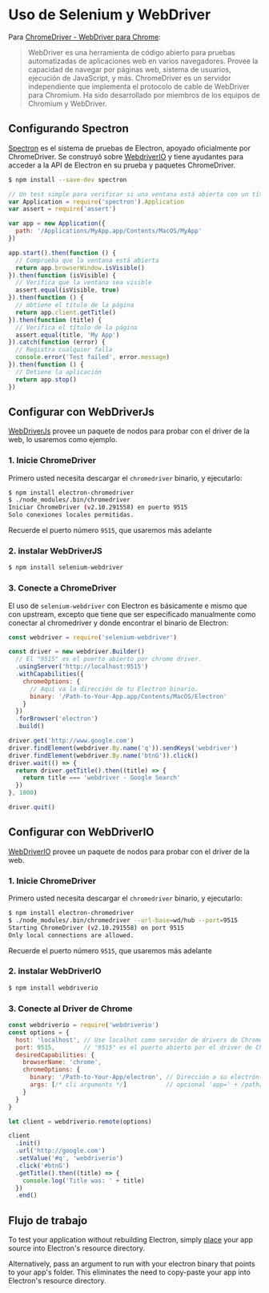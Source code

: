 # Uso de Selenium y WebDriver

Para [ChromeDriver - WebDriver para Chrome](https://sites.google.com/a/chromium.org/chromedriver/):

> WebDriver es una herramienta de código abierto para pruebas automatizadas de aplicaciones web en varios navegadores. Provee la capacidad de navegar por páginas web, sistema de usuarios, ejecución de JavaScript, y más. ChromeDriver es un servidor independiente que implementa el protocolo de cable de WebDriver para Chromium. Ha sido desarrollado por miembros de los equipos de Chromium y WebDriver.

## Configurando Spectron

[Spectron](https://electron.atom.io/spectron) es el sistema de pruebas de Electron, apoyado oficialmente por ChromeDriver. Se construyó sobre [WebdriverIO](http://webdriver.io/) y tiene ayudantes para acceder a la API de Electron en su prueba y paquetes ChromeDriver.

```sh
$ npm install --save-dev spectron
```

```javascript
// Un test simple para verificar si una ventana está abierta con un título
var Application = require('spectron').Application
var assert = require('assert')

var app = new Application({
  path: '/Applications/MyApp.app/Contents/MacOS/MyApp'
})

app.start().then(function () {
  // Comprueba que la ventana está abierta
  return app.browserWindow.isVisible()
}).then(function (isVisible) {
  // Verifica que la ventana sea visible
  assert.equal(isVisible, true)
}).then(function () {
  // obtiene el título de la página
  return app.client.getTitle()
}).then(function (title) {
  // Verifica el título de la página
  assert.equal(title, 'My App')
}).catch(function (error) {
  // Registra cualquier falla
  console.error('Test failed', error.message)
}).then(function () {
  // Detiene la aplicación
  return app.stop()
})
```

## Configurar con WebDriverJs

[WebDriverJs](https://code.google.com/p/selenium/wiki/WebDriverJs) provee un paquete de nodos para probar con el driver de la web, lo usaremos como ejemplo.

### 1. Inicie ChromeDriver

Primero usted necesita descargar el `chromedriver` binario, y ejecutarlo:

```sh
$ npm install electron-chromedriver
$ ./node_modules/.bin/chromedriver
Iniciar ChromeDriver (v2.10.291558) en puerto 9515
Solo conexiones locales permitidas.
```

Recuerde el puerto número `9515`, que usaremos más adelante

### 2. instalar WebDriverJS

```sh
$ npm install selenium-webdriver
```

### 3. Conecte a ChromeDriver

El uso de `selenium-webdriver` con Electron es básicamente e mismo que con upstream, excepto que tiene que ser especificado manualmente como conectar al chromedriver y donde encontrar el binario de Electron:

```javascript
const webdriver = require('selenium-webdriver')

const driver = new webdriver.Builder()
  // El "9515" es el puerto abierto por chrome driver.
  .usingServer('http://localhost:9515')
  .withCapabilities({
    chromeOptions: {
      // Aquí va la dirección de tu Electron binario.
      binary: '/Path-to-Your-App.app/Contents/MacOS/Electron'
    }
  })
  .forBrowser('electron')
  .build()

driver.get('http://www.google.com')
driver.findElement(webdriver.By.name('q')).sendKeys('webdriver')
driver.findElement(webdriver.By.name('btnG')).click()
driver.wait(() => {
  return driver.getTitle().then((title) => {
    return title === 'webdriver - Google Search'
  })
}, 1000)

driver.quit()
```

## Configurar con WebDriverIO

[WebDriverIO](http://webdriver.io/) provee un paquete de nodos para probar con el driver de la web.

### 1. Inicie ChromeDriver

Primero usted necesita descargar el `chromedriver` binario, y ejecutarlo:

```sh
$ npm install electron-chromedriver
$ ./node_modules/.bin/chromedriver --url-base=wd/hub --port=9515
Starting ChromeDriver (v2.10.291558) on port 9515
Only local connections are allowed.
```

Recuerde el puerto número `9515`, que usaremos más adelante

### 2. instalar WebDriverIO

```sh
$ npm install webdriverio
```

### 3. Conecte al Driver de Chrome

```javascript
const webdriverio = require('webdriverio')
const options = {
  host: 'localhost', // Use localhot como servidor de drivers de Chrome
  port: 9515,        // "9515" es el puerto abierto por el driver de Chrome.
  desiredCapabilities: {
    browserName: 'chrome',
    chromeOptions: {
      binary: '/Path-to-Your-App/electron', // Dirección a su electrón binario.
      args: [/* cli arguments */]           // opcional 'app=' + /path/to/your/app/
    }
  }
}

let client = webdriverio.remote(options)

client
  .init()
  .url('http://google.com')
  .setValue('#q', 'webdriverio')
  .click('#btnG')
  .getTitle().then((title) => {
    console.log('Title was: ' + title)
  })
  .end()
```

## Flujo de trabajo

To test your application without rebuilding Electron, simply [place](https://github.com/electron/electron/blob/master/docs/tutorial/application-distribution.md) your app source into Electron's resource directory.

Alternatively, pass an argument to run with your electron binary that points to your app's folder. This eliminates the need to copy-paste your app into Electron's resource directory.